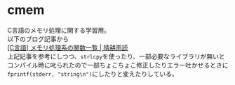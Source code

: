 # cmem
C言語のメモリ処理に関する学習用。  
以下のブログ記事から  
[[C言語] メモリ処理系の関数一覧 | 晴耕雨読](https://tex2e.github.io/blog/c/buffer-manipulation)  
上記記事を参考にしつつ、`strlcpy`を使ったり、一部必要なライブラリが無いとコンパイル時に叱られたので一部ちょこちょこ修正したりエラー吐かせるときに`fprintf(stderr, "string\n")`にしたりと変えたりしている。  
